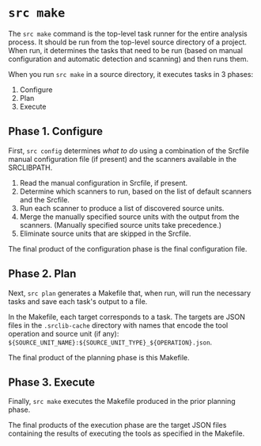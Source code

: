 # `src make`

The `src make` command is the top-level task runner for the entire analysis
process. It should be run from the top-level source directory of a project. When
run, it determines the tasks that need to be run (based on manual configuration
and automatic detection and scanning) and then runs them.

When you run `src make` in a source directory, it executes tasks in 3 phases:

1. Configure
1. Plan
1. Execute

## Phase 1. Configure

First, `src config` determines *what to do* using a combination of the Srcfile
manual configuration file (if present) and the scanners available in the
SRCLIBPATH.

1. Read the manual configuration in Srcfile, if present.
1. Determine which scanners to run, based on the list of default scanners and
   the Srcfile.
1. Run each scanner to produce a list of discovered source units.
1. Merge the manually specified source units with the output from the scanners.
   (Manually specified source units take precedence.)
1. Eliminate source units that are skipped in the Srcfile.

The final product of the configuration phase is the final configuration file.

## Phase 2. Plan

Next, `src plan` generates a Makefile that, when run, will run the necessary
tasks and save each task's output to a file.

In the Makefile, each target corresponds to a task. The targets are JSON files
in the `.srclib-cache` directory with names that encode the tool
operation and source unit (if any):
`${SOURCE_UNIT_NAME}:${SOURCE_UNIT_TYPE}_${OPERATION}.json`.

The final product of the planning phase is this Makefile.

## Phase 3. Execute

Finally, `src make` executes the Makefile produced in the prior planning
phase.

The final products of the execution phase are the target JSON files containing
the results of executing the tools as specified in the Makefile.
